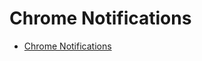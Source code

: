 # Chrome Notifications

- [Chrome Notifications](chrome://settings/content/notifications?search=notifications)
